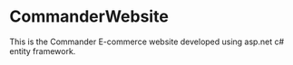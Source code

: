 # CommanderWebsite
This is the Commander E-commerce website developed using asp.net c# entity framework.


